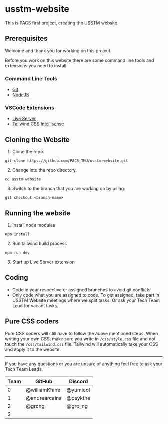 # usstm-website
This is PACS first project, creating the USSTM website.

## Prerequisites
Welcome and thank you for working on this project.

Before you work on this website there are some command line tools and extensions you need to install.

### Command Line Tools
- [Git](https://git-scm.com/book/en/v2/Getting-Started-Installing-Git)
- [NodeJS](https://nodejs.org/en/download)

### VSCode Extensions
- [Live Server](https://marketplace.visualstudio.com/items?itemName=ritwickdey.LiveServer)
- [Tailwind CSS Intellisense](https://marketplace.visualstudio.com/items?itemName=bradlc.vscode-tailwindcss)

## Cloning the Website
1. Clone the repo.
```
git clone https://github.com/PACS-TMU/usstm-website.git
```
2. Change into the repo directory.
```
cd usstm-website
```
3. Switch to the branch that you are working on by using:
```
git checkout <branch-name>
```

## Running the website
1. Install node modules
```
npm install
```
2. Run tailwind build process
```
npm run dev
```
3. Start up Live Server extension

## Coding
- Code in your respective or assigned branches to avoid git conflicts.
- Only code what you are assigned to code. To get assigned, take part in USSTM Website meetings where we split tasks. Or ask your Tech Team Lead for vacant tasks.

## Pure CSS coders
Pure CSS coders will still have to follow the above mentioned steps. When writing your own CSS, make sure you write in `/css/style.css` file and not touch the `/css/tailwind.css` file. Tailwind will automatically take your CSS and apply it to the website.

-----------------------------------------------------------

If you have any questions or you are unsure of anything feel free to ask your Tech Team Leads.

Team | GitHub | Discord
-|-|-
0 | @williamKhine | @yumicol
1 | @andrearcaina | @psykthe
2 | @grcng | @grc_ng
3 |  | 
